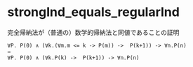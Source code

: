 # strongInd_equals_regularInd
完全帰納法が（普通の）数学的帰納法と同値であることの証明

```
∀P. P(0) ∧ (∀k.(∀m.m <= k -> P(m)) ->  P(k+1)) -> ∀n.P(n)
⇔
∀P. P(0) ∧ (∀k.P(k) ->  P(k+1)) -> ∀n.P(n)
```